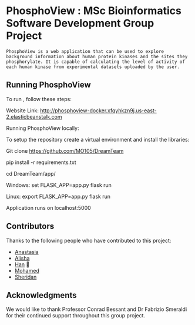# PhosphoView : MSc Bioinformatics Software Development Group Project

`PhosphoView is a web application that can be used to explore background information about human protein kinases and the sites they phosphorylate. It is capable of calculating the level of activity of each human kinase from experimental datasets uploaded by the user.`

## Running PhosphoView

To run <PhosphoView>, follow these steps:
  
Website Link: 
http://phosphoview-docker.xfqyhkzn9j.us-east-2.elasticbeanstalk.com

Running PhosphoView locally:

To setup the repository create a virtual environment and install the libraries:

Git clone https://github.com/MO105/DreamTeam
 
pip install -r requirements.txt
 
cd DreamTeam/app/
 
Windows:
set FLASK_APP=app.py
flask run
 
Linux:
export FLASK_APP=app.py
flask run
 
 
Application runs on localhost:5000



## Contributors

Thanks to the following people who have contributed to this project:

* [Anastasia](https://thumbs.gfycat.com/SorrowfulAncientGiantschnauzer-size_restricted.gif) 
* [Alisha](https://media.tenor.com/images/47851be5f91384a549945a5e8aa3d915/tenor.gif)
* [Han](https://i.kym-cdn.com/photos/images/original/001/101/482/d72.gif) 🐛
* [Mohamed](https://github.com/MO105) 
* [Sheridan](https://i.imgur.com/zUChZTK.gif) 

## Acknowledgments

We would like to thank Professor Conrad Bessant and Dr Fabrizio Smeraldi for their continued support throughout this group project.

